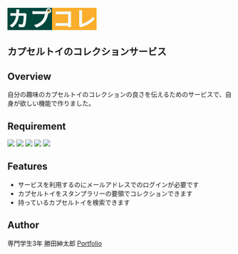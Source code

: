![Logo](/front/capsule-collection/public/title.svg)

## カプセルトイのコレクションサービス

## Overview
自分の趣味のカプセルトイのコレクションの良さを伝えるためのサービスで、自身が欲しい機能で作りました。

## Requirement
<img src="https://img.shields.io/badge/-Next.js-000000.svg?logo=next.js&style=plastic">
<img src="https://img.shields.io/badge/-Typescript-072F4A.svg?logo=typescript&style=plastic">
<img src="https://img.shields.io/badge/-Firebase-029ae5.svg?logo=firebase&style=plastic">
<img src="https://img.shields.io/badge/-Figma-241d25.svg?logo=figma&style=plastic">
<img src="https://img.shields.io/badge/-Docker-1488C6.svg?logo=docker&style=plastic">


## Features
- サービスを利用するのにメールアドレスでのログインが必要です
- カプセルトイをスタンプラリーの要領でコレクションできます
- 持っているカプセルトイを検索できます

## Author
専門学生3年 勝田紳太郎
[Portfolio](https://sintaro-katuta-portfolio.vercel.app/)



